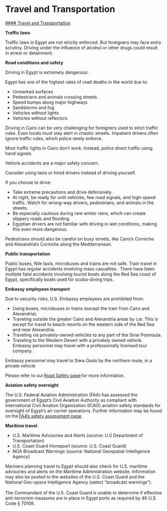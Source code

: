# Travel and Transportation

[#### Travel and Transportation](javascript:void(0); "Travel and Transportation")

**Traffic laws**

Traffic laws in Egypt are not strictly enforced. But foreigners may face extra scrutiny. Driving under the influence of alcohol or other drugs could result in arrest or detainment.

**Road conditions and safety**

Driving in Egypt is extremely dangerous:

Egypt has one of the highest rates of road deaths in the world due to:

* Unmarked surfaces
* Pedestrians and animals crossing streets
* Speed bumps along major highways
* Sandstorms and fog
* Vehicles without lights
* Vehicles without reflectors

Driving in Cairo can be very challenging for foreigners used to strict traffic rules. Even locals must stay alert in chaotic streets. Impatient drivers often ignore traffic rules, which police rarely enforce.

Most traffic lights in Cairo don’t work. Instead, police direct traffic using hand signals.

Vehicle accidents are a major safety concern.

Consider using taxis or hired drivers instead of driving yourself.

If you choose to drive:

* Take extreme precautions and drive defensively.
* At night, be ready for unlit vehicles, few road signals, and high-speed traffic. Watch for wrong-way drivers, pedestrians, and animals in the streets.
* Be especially cautious during rare winter rains, which can create slippery roads and flooding.
* Egyptian drivers are not familiar with driving in wet conditions, making this even more dangerous.

Pedestrians should also be careful on busy streets, like Cairo’s Corniche and Alexandria’s Corniche along the Mediterranean.

**Public transportation**

Public buses, Nile taxis, microbuses and trains are not safe. Train travel in Egypt has regular accidents involving mass casualties.  There have been multiple fatal accidents involving tourist boats along the Red Sea coast of Egypt, specifically boats used for scuba-diving trips.

**Embassy employees transport**

Due to security risks, U.S. Embassy employees are prohibited from:

* Using buses, microbuses or trains (except the train from Cairo and Alexandria).
* Traveling outside the greater Cairo and Alexandria areas by car. This is except for travel to beach resorts on the western side of the Red Sea and near Alexandria.
* Traveling via privately-owned vehicles to any part of the Sinai Peninsula.
* Traveling to the Western Desert with a privately owned vehicle. Embassy personnel may travel with a professionally licensed tour company.

Embassy personnel may travel to Siwa Oasis by the northern route, in a private vehicle

Please refer to our [Road Safety page](https://travel.state.gov/content/travel/en/international-travel/before-you-go/other-legal/driving-and-road-safety.html) for more information.

**Aviation safety oversight**

The U.S. Federal Aviation Administration (FAA) has assessed the government of Egypt’s Civil Aviation Authority as compliant with International Civil Aviation Organization (ICAO) aviation safety standards for oversight of Egypt’s air carrier operations. Further information may be found on the [FAA’s safety assessment page](https://travel.state.gov/content/travel/en/international-travel/International-Travel-Country-Information-Pages/Egypt.html#ExternalPopup).

**Maritime travel**

* U.S. Maritime Advisories and Alerts (source: U.S Department of Transportation)
* U.S. Coast Guard Homeport (source: U.S. Coast Guard)
* NGA Broadcast Warnings (source: National Geospatial-Intelligence Agency)

Mariners planning travel to Egypt should also check for U.S. maritime advisories and alerts on the Maritime Administration website. Information may also be posted to the websites of the U.S. Coast Guard and the National Geo-space Intelligence Agency (select “broadcast warnings”).    
   
The Commandant of the U.S. Coast Guard is unable to determine if effective anti-terrorism measures are in place in Egypt ports as required by 46 U.S. Code § 70108.